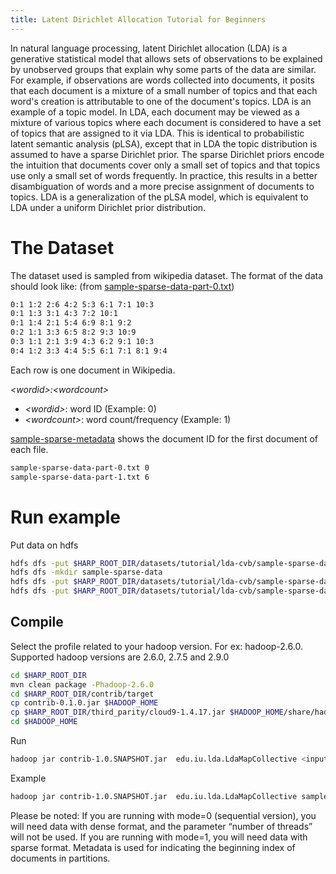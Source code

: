 ```yaml
---
title: Latent Dirichlet Allocation Tutorial for Beginners
---
```


In natural language processing, latent Dirichlet allocation (LDA) is a generative statistical model that allows sets of observations to be explained by unobserved groups that explain why some parts of the data are similar. For example, if observations are words collected into documents, it posits that each document is a mixture of a small number of topics and that each word's creation is attributable to one of the document's topics. LDA is an example of a topic model. In LDA, each document may be viewed as a mixture of various topics where each document is considered to have a set of topics that are assigned to it via LDA. This is identical to probabilistic latent semantic analysis (pLSA), except that in LDA the topic distribution is assumed to have a sparse Dirichlet prior. The sparse Dirichlet priors encode the intuition that documents cover only a small set of topics and that topics use only a small set of words frequently. In practice, this results in a better disambiguation of words and a more precise assignment of documents to topics. LDA is a generalization of the pLSA model, which is equivalent to LDA under a uniform Dirichlet prior distribution.



# **The Dataset**

The dataset used is sampled from wikipedia dataset.
The format of the data should look like: (from [sample-sparse-data-part-0.txt](https://github.com/DSC-SPIDAL/harp/blob/master/datasets/tutorial/lda-cvb/sample-sparse-data/sample-sparse-data-part-0.txt))
```bash
0:1 1:2 2:6 4:2 5:3 6:1 7:1 10:3
0:1 1:3 3:1 4:3 7:2 10:1
0:1 1:4 2:1 5:4 6:9 8:1 9:2
0:2 1:1 3:3 6:5 8:2 9:3 10:9
0:3 1:1 2:1 3:9 4:3 6:2 9:1 10:3
0:4 1:2 3:3 4:4 5:5 6:1 7:1 8:1 9:4
```

Each row is one document in Wikipedia. 

*\<wordid\>:\<wordcount\>*

- *\<wordid\>*: word ID (Example: 0)
- *\<wordcount\>*: word count/frequency (Example: 1)

[sample-sparse-metadata](https://github.com/DSC-SPIDAL/harp/blob/master/datasets/tutorial/lda-cvb/sample-sparse-data/sample-sparse-metadata) shows the document ID for the first document of each file. 
```bash
sample-sparse-data-part-0.txt 0
sample-sparse-data-part-1.txt 6
```

# Run example

Put data on hdfs
```bash
hdfs dfs -put $HARP_ROOT_DIR/datasets/tutorial/lda-cvb/sample-sparse-data/sample-sparse-metadata .
hdfs dfs -mkdir sample-sparse-data
hdfs dfs -put $HARP_ROOT_DIR/datasets/tutorial/lda-cvb/sample-sparse-data/sample-sparse-data-part-1.txt sample-sparse-data
hdfs dfs -put $HARP_ROOT_DIR/datasets/tutorial/lda-cvb/sample-sparse-data/sample-sparse-data-part-0.txt sample-sparse-data
```

## Compile

Select the profile related to your hadoop version. For ex: hadoop-2.6.0. Supported hadoop versions are 2.6.0, 2.7.5 and 2.9.0
```bash
cd $HARP_ROOT_DIR
mvn clean package -Phadoop-2.6.0
cd $HARP_ROOT_DIR/contrib/target
cp contrib-0.1.0.jar $HADOOP_HOME
cp $HARP_ROOT_DIR/third_parity/cloud9-1.4.17.jar $HADOOP_HOME/share/hadoop/mapreduce
cd $HADOOP_HOME
```
Run
```bash
hadoop jar contrib-1.0.SNAPSHOT.jar  edu.iu.lda.LdaMapCollective <input dir>  <metafile>  <output dir> <number of terms> <number of topics> <number of docs> <number of MapTasks> <number of iterations> <number of threads> <mode, 1=multithreading>
```
Example
```bash
hadoop jar contrib-1.0.SNAPSHOT.jar  edu.iu.lda.LdaMapCollective sample-sparse-data sample-sparse-metadata  sample-sparse-output 11 2 12 2 5 4 1
```
Please be noted:
If you are running with mode=0 (sequential version), you will need data with dense format, and the parameter “number of threads” will not be used. If you are running with mode=1, you will need data with sparse format.
Metadata is used for indicating the beginning index of documents in partitions.

